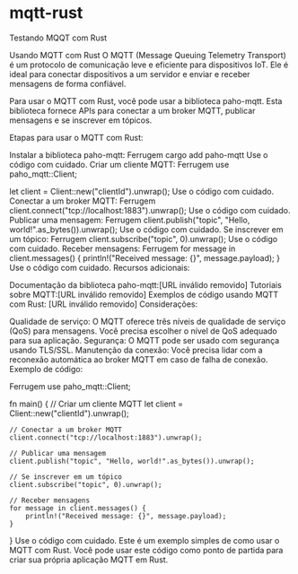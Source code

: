 # mqtt-rust
Testando MQQT com Rust


Usando MQTT com Rust
O MQTT (Message Queuing Telemetry Transport) é um protocolo de comunicação leve e eficiente para dispositivos IoT. Ele é ideal para conectar dispositivos a um servidor e enviar e receber mensagens de forma confiável.

Para usar o MQTT com Rust, você pode usar a biblioteca paho-mqtt. Esta biblioteca fornece APIs para conectar a um broker MQTT, publicar mensagens e se inscrever em tópicos.

Etapas para usar o MQTT com Rust:

Instalar a biblioteca paho-mqtt:
Ferrugem
cargo add paho-mqtt
Use o código com cuidado.
Criar um cliente MQTT:
Ferrugem
use paho_mqtt::Client;

let client = Client::new("clientId").unwrap();
Use o código com cuidado.
Conectar a um broker MQTT:
Ferrugem
client.connect("tcp://localhost:1883").unwrap();
Use o código com cuidado.
Publicar uma mensagem:
Ferrugem
client.publish("topic", "Hello, world!".as_bytes()).unwrap();
Use o código com cuidado.
Se inscrever em um tópico:
Ferrugem
client.subscribe("topic", 0).unwrap();
Use o código com cuidado.
Receber mensagens:
Ferrugem
for message in client.messages() {
    println!("Received message: {}", message.payload);
}
Use o código com cuidado.
Recursos adicionais:

Documentação da biblioteca paho-mqtt:[URL inválido removido]
Tutoriais sobre MQTT:[URL inválido removido]
Exemplos de código usando MQTT com Rust: [URL inválido removido]
Considerações:

Qualidade de serviço: O MQTT oferece três níveis de qualidade de serviço (QoS) para mensagens. Você precisa escolher o nível de QoS adequado para sua aplicação.
Segurança: O MQTT pode ser usado com segurança usando TLS/SSL.
Manutenção da conexão: Você precisa lidar com a reconexão automática ao broker MQTT em caso de falha de conexão.
Exemplo de código:

Ferrugem
use paho_mqtt::Client;

fn main() {
    // Criar um cliente MQTT
    let client = Client::new("clientId").unwrap();

    // Conectar a um broker MQTT
    client.connect("tcp://localhost:1883").unwrap();

    // Publicar uma mensagem
    client.publish("topic", "Hello, world!".as_bytes()).unwrap();

    // Se inscrever em um tópico
    client.subscribe("topic", 0).unwrap();

    // Receber mensagens
    for message in client.messages() {
        println!("Received message: {}", message.payload);
    }
}
Use o código com cuidado.
Este é um exemplo simples de como usar o MQTT com Rust. Você pode usar este código como ponto de partida para criar sua própria aplicação MQTT em Rust.
